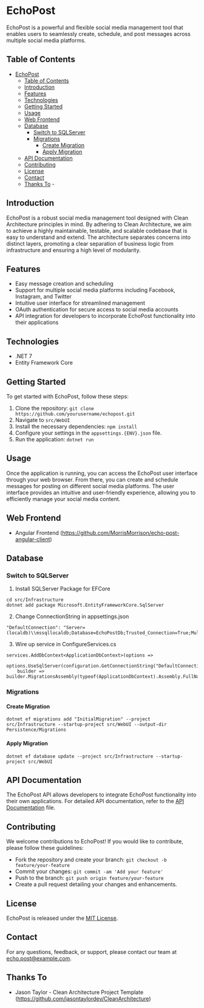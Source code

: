 # EchoPost

EchoPost is a powerful and flexible social media management tool that enables users to seamlessly create, schedule, and post messages across multiple social media platforms.

## Table of Contents

- [EchoPost](#echopost)
  - [Table of Contents](#table-of-contents)
  - [Introduction](#introduction)
  - [Features](#features)
  - [Technologies](#technologies)
  - [Getting Started](#getting-started)
  - [Usage](#usage)
  - [Web Frontend](#web-frontend)
  - [Database](#database)
    - [Switch to SQLServer](#switch-to-sqlserver)
    - [Migrations](#migrations)
      - [Create Migration](#create-migration)
      - [Apply Migration](#apply-migration)
  - [API Documentation](#api-documentation)
  - [Contributing](#contributing)
  - [License](#license)
  - [Contact](#contact)
  - [Thanks To](#thanks-to)
        - [](#)

## Introduction

EchoPost is a robust social media management tool designed with Clean Architecture principles in mind. By adhering to Clean Architecture, we aim to achieve a highly maintainable, testable, and scalable codebase that is easy to understand and extend. The architecture separates concerns into distinct layers, promoting a clear separation of business logic from infrastructure and ensuring a high level of modularity. 

## Features

- Easy message creation and scheduling
- Support for multiple social media platforms including Facebook, Instagram, and Twitter
- Intuitive user interface for streamlined management
- OAuth authentication for secure access to social media accounts
- API integration for developers to incorporate EchoPost functionality into their applications

## Technologies
- .NET 7
- Entity Framework Core

## Getting Started

To get started with EchoPost, follow these steps:

1. Clone the repository: `git clone https://github.com/yourusername/echopost.git`
2. Navigate to `src/WebUI`
3. Install the necessary dependencies: `npm install`
4. Configure your settings in the `appsettings.{ENV}.json` file.
5. Run the application: `dotnet run`

## Usage

Once the application is running, you can access the EchoPost user interface through your web browser. From there, you can create and schedule messages for posting on different social media platforms. The user interface provides an intuitive and user-friendly experience, allowing you to efficiently manage your social media content.

## Web Frontend
- Angular Frontend (https://github.com/MorrisMorrison/echo-post-angular-client)

## Database
### Switch to SQLServer
1. Install SQLServer Package for EFCore
```
cd src/Infrastructure
dotnet add package Microsoft.EntityFrameworkCore.SqlServer 
```
2. Change ConnectionString in appsettings.json
```
"DefaultConnection": "Server=(localdb)\\mssqllocaldb;Database=EchoPostDb;Trusted_Connection=True;MultipleActiveResultSets=true"
```
3.  Wire up service in ConfigureServices.cs 
```            
services.AddDbContext<ApplicationDbContext>(options =>
    options.UseSqlServer(configuration.GetConnectionString("DefaultConnection"),
    builder => builder.MigrationsAssembly(typeof(ApplicationDbContext).Assembly.FullName)));
```
### Migrations
#### Create Migration
```dotnet ef migrations add "InitialMigration" --project src/Infrastructure --startup-project src/WebUI --output-dir Persistence/Migrations```
#### Apply Migration
```dotnet ef database update --project src/Infrastructure --startup-project src/WebUI```

## API Documentation

The EchoPost API allows developers to integrate EchoPost functionality into their own applications. For detailed API documentation, refer to the [API Documentation](api-docs.md) file.

## Contributing

We welcome contributions to EchoPost! If you would like to contribute, please follow these guidelines:

- Fork the repository and create your branch: `git checkout -b feature/your-feature`
- Commit your changes: `git commit -am 'Add your feature'`
- Push to the branch: `git push origin feature/your-feature`
- Create a pull request detailing your changes and enhancements.

## License

EchoPost is released under the [MIT License](LICENSE).

## Contact

For any questions, feedback, or support, please contact our team at echo.post@example.com.


## Thanks To
- Jason Taylor - Clean Architecture Project Template (https://github.com/jasontaylordev/CleanArchitecture)
  
#####